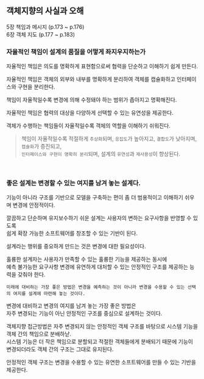 ## 객체지향의 사실과 오해
5장 책임과 메시지 (p.173 ~ p.176)  
6장 객체 지도 (p.177 ~ p.183)

### 자율적인 책임이 설계의 품질을 어떻게 좌지우지하는가

자율적인 책임은 의도를 명확하게 표현함으로써 협력을 단순하고 이해하기 쉽게 만든다.

자율적인 책임은 객체의 외부와 내부를 명확하게 분리하여 객체를 캡슐화하고 인터페이스와 구현을 분리한다.

책임이 자율적일수록 변경에 의해 수정돼야 하는 범위가 좁아지고 명확해진다.

자율적인 책임은 협력의 대상을 다양하게 선택할 수 있는 유연성을 제공한다.

객체가 수행하는 책임들이 자율적일수록 객체의 역할을 이해하기 쉬워진다.

> 책임이 자율적일수록 적절하게 `추상화`되며, `응집도`가 높아지고, `결합도`가 낮아지며, `캡슐화`가 증진되고,  
> `인터페이스와 구현이 명확히 분리`되며, 설계의 `유연성`과 `재사용성`이 향상된다.

<br>

### 좋은 설계는 변경할 수 있는 여지를 남겨 놓는 설계다.

기능이 아니라 구조를 기반으로 모델을 구축하는 편이 좀 더 범용적이고 이해하기 쉬우며 변경에 안정적이다.

깔끔하고 단순하며 유지보수하기 쉬운 설계는 사용자의 변하는 요구사항을 반영할 수 있도록  
쉽게 확장 가능한 소프트웨어를 창조할 수 있는 기반이 된다.

설계라는 행위를 중요하게 만드는 것은 변경에 대한 필요성이다.

훌륭한 설계자는 사용자가 만족할 수 있는 훌륭한 기능을 제공하는 동시에  
예측 불가능한 요구사항 변경에 유연하게 대처할 수 있는 안정적인 구조를 제공하는 능력을 갖춰야 한다.

`미래에 대비하는 가장 좋은 방법은 변경을 예측하는 것이 아니라 변경을 수용할 수 있는 선택의 여지를 설계에 마련해 놓는 것이다.`

변경에 대비하고 변경의 여지를 남겨 놓는 가장 좋은 방법은  
자주 변경되는 기능이 아닌 안정적인 구조를 중심으로 설계하는 것이다.

객체지향 접근방법은 자주 변경되지 않는 안정적인 객체 구조를 바탕으로 시스템 기능을 객체 간의 책임으로 분배하낟.  
시스템 기능은 더 작은 책임으로 분할되고 적절한 객체들에게 분배되기 때문에 기능이 변경되더라도 객체 간의 구조는 그대로 유지된다.

안정적인 객체 구조는 변경을 수용할 수 있는 유연한 소프트웨어를 만들 수 있는 기반을 제공한다.
